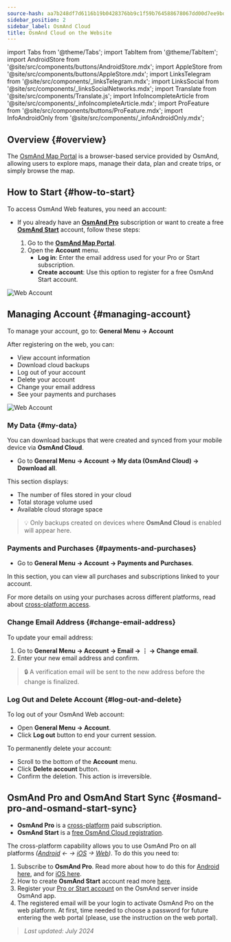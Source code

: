 ```yaml
---
source-hash: aa7b248df7d6116b19b0428376bb9c1f59b764588678067dd00d7ee9bd820a7a
sidebar_position: 2
sidebar_label: OsmAnd Cloud
title: OsmAnd Cloud on the Website
---
```

import Tabs from '@theme/Tabs';
import TabItem from '@theme/TabItem';
import AndroidStore from '@site/src/components/buttons/AndroidStore.mdx';
import AppleStore from '@site/src/components/buttons/AppleStore.mdx';
import LinksTelegram from '@site/src/components/_linksTelegram.mdx';
import LinksSocial from '@site/src/components/_linksSocialNetworks.mdx';
import Translate from '@site/src/components/Translate.js';
import InfoIncompleteArticle from '@site/src/components/_infoIncompleteArticle.mdx';
import ProFeature from '@site/src/components/buttons/ProFeature.mdx';
import InfoAndroidOnly from '@site/src/components/_infoAndroidOnly.mdx';


<InfoIncompleteArticle/>

## Overview {#overview}

The [OsmAnd Map Portal](https://osmand.net/map) is a browser-based service provided by OsmAnd, allowing users to explore maps, manage their data, plan and create trips, or simply browse the map.



## How to Start {#how-to-start}

To access OsmAnd Web features, you need an account:

- If you already have an [**OsmAnd Pro**](../personal/osmand-cloud.md#login) subscription or want to create a free [**OsmAnd Start**](../personal/osmand-cloud.md#osmand-start) account, follow these steps:

  1. Go to the [**OsmAnd Map Portal**](https://osmand.net/map).
  2. Open the **Account** menu.
     - **Log in**: Enter the email address used for your Pro or Start subscription.
     - **Create account**: Use this option to register for a free OsmAnd Start account.

![Web Account](@site/static/img/web/web_account.png)

## Managing Account {#managing-account}

To manage your account, go to:
**General Menu → Account**

After registering on the web, you can:

- View account information
- Download cloud backups
- Log out of your account
- Delete your account
- Change your email address
- See your payments and purchases

![Web Account](@site/static/img/web/web_account_2.png)

### My Data {#my-data}

You can download backups that were created and synced from your mobile device via **OsmAnd Cloud**.

- Go to **General Menu → Account → My data (OsmAnd Cloud) → Download all**.

This section displays:

- The number of files stored in your cloud
- Total storage volume used
- Available cloud storage space

> 💡 Only backups created on devices where **OsmAnd Cloud** is enabled will appear here.

### Payments and Purchases {#payments-and-purchases}

- Go to **General Menu → Account → Payments and Purchases**.

In this section, you can view all purchases and subscriptions linked to your account.

For more details on using your purchases across different platforms, read about [cross-platform access](../purchases/cross.md).

### Change Email Address {#change-email-address}

To update your email address:

1. Go to **General Menu → Account → Email → ⋮ → Change email**.
2. Enter your new email address and confirm.

> 🔒 A verification email will be sent to the new address before the change is finalized.

### Log Out and Delete Account {#log-out-and-delete}

To log out of your OsmAnd Web account:

- Open **General Menu → Account**.
- Click **Log out** button to end your current session.

To permanently delete your account:

- Scroll to the bottom of the **Account** menu.
- Click **Delete account** button.
- Confirm the deletion. This action is irreversible.


## OsmAnd Pro and OsmAnd Start Sync {#osmand-pro-and-osmand-start-sync}

- **OsmAnd Pro** is a [cross-platform](../troubleshooting/setup.md#cross-platform) paid subscription.
- **OsmAnd Start** is a [free OsmAnd Cloud registration](https://osmand.net/blog/start).

The cross-platform capability allows you to use OsmAnd Pro on all platforms *([Android](../purchases/android.md) ← → [iOS](../purchases/ios.md) → [Web](https://www.osmand.net/map))*. To do this you need to:

1. Subscribe to **OsmAnd Pro**. Read more about how to do this for [Android here](../purchases/android.md#how-to-buy), and for [iOS here](../purchases/ios.md#how-to-buy).
2. How to create **OsmAnd Start** account read more [here](https://osmand.net/blog/start#how-to-create-an-account).
3. Register your [Pro or Start account](../troubleshooting/setup.md#cross-platform) on the OsmAnd server inside OsmAnd app.
4. The registered email will be your login to activate OsmAnd Pro on the web platform. At first, time needed to choose a password for future entering the web portal (please, use the instruction on the web portal).


<!--

- Enter your *email* and *password* for [osmand.net/map](https://osmand.net/map/).

![View OsmAnd Web activation](@site/static/img/web/web_pro_activation.png)  

- Your data, such as tracks (OsmAnd Pro) and favorites(OsmAnd Pro and OsmAnd Start), will appear in the menu after you log in. They are available for display on the map. But you need [to sync this data](https://osmand.net/docs/user/personal/osmand-cloud#last-sync) from your devices.

![View OsmAnd Web data](@site/static/img/web/web_data.png)  

- To *DOWNLOAD BACKUP* from [OsmAnd Cloud](https://osmand.net/docs/user/personal/osmand-cloud), click the login field. On the login field you can see files info (total files number, total files size, cloud storage used) and account info (subscription type, start time and expire time of your subscription).

![View OsmAnd Web backup file](@site/static/img/web/web_backup_file.png)  

Choose needed files for downloading, `.zip` or `.osf` format of downloaded files and click *DOWNLOAD BACKUP* button:

![View OsmAnd Web backup file](@site/static/img/web/web_backup_file_1.png)  

There is also a button to *logout* of the account.  

- *LOGOUT*, *DELETE YOUR ACCOUNT* or *Change email* you find on the login field too. For opening *DELETE YOUR ACCOUNT* or *Change email* you need to click *Dangerous area*.

![View OsmAnd Web backup file](@site/static/img/web/web_backup_file_2.png)  


## Cloud data {#cloud-data}

[Tracks and Favorites](web-map.md#tracks).

## Map style {#map-style}

In this section of the menu, you can change the map style. You can read more about how to do this in the article [Vector Maps (Map Styles)](../map/vector-maps.md) for the OsmAnd app. The settings in the web version are no different.  
**Some examples:**

- Nautical map style

![OsmAnd Web Map Style](@site/static/img/web/web_map_style_nautical.png)

- Topo map style

![OsmAnd Web Favorites add](@site/static/img/web/web_map_style_topo.png)
-->



> *Last updated: July 2024*